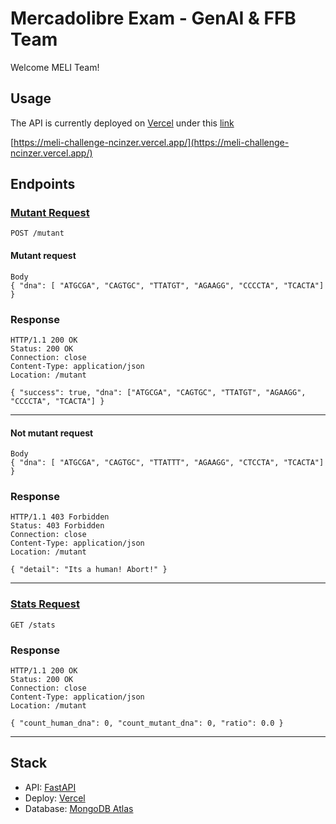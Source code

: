# Mercadolibre Exam - GenAI & FFB Team

Welcome MELI Team!

## Usage

The API is currently deployed on [Vercel](https://vercel.com/) under this [link](https://meli-challenge-ncinzer.vercel.app/)

[https://meli-challenge-ncinzer.vercel.app/](https://meli-challenge-ncinzer.vercel.app/)

## Endpoints
### [Mutant Request](https://meli-challenge-ncinzer.vercel.app/mutant)

`POST /mutant`

#### Mutant request
```
Body 
{ "dna": [ "ATGCGA", "CAGTGC", "TTATGT", "AGAAGG", "CCCCTA", "TCACTA"] }
```

### Response

    HTTP/1.1 200 OK
    Status: 200 OK
    Connection: close
    Content-Type: application/json
    Location: /mutant

    { "success": true, "dna": ["ATGCGA", "CAGTGC", "TTATGT", "AGAAGG", "CCCCTA", "TCACTA"] }

----
#### Not mutant request
```
Body 
{ "dna": [ "ATGCGA", "CAGTGC", "TTATTT", "AGAAGG", "CTCCTA", "TCACTA"] }
```

### Response

    HTTP/1.1 403 Forbidden
    Status: 403 Forbidden
    Connection: close
    Content-Type: application/json
    Location: /mutant

    { "detail": "Its a human! Abort!" }

---
### [Stats Request](https://meli-challenge-ncinzer.vercel.app/stats)

`GET /stats`

### Response

    HTTP/1.1 200 OK
    Status: 200 OK
    Connection: close
    Content-Type: application/json
    Location: /mutant

    { "count_human_dna": 0, "count_mutant_dna": 0, "ratio": 0.0 }

---
## Stack

- API: [FastAPI](https://fastapi.tiangolo.com/)
- Deploy: [Vercel](https://vercel.com/)
- Database: [MongoDB Atlas](https://cloud.mongodb.com/)
